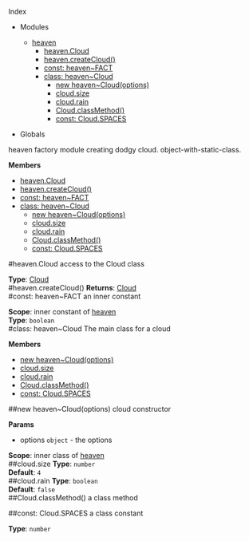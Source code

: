 Index

* Modules
  * [heaven](#module_heaven)
    * [heaven.Cloud](#module_heaven.Cloud)
    * [heaven.createCloud()](#module_heaven.createCloud)
    * [const: heaven~FACT](#module_heaven.FACT)
    * [class: heaven~Cloud](#module_heaven.Cloud)
      * [new heaven~Cloud(options)](#module_heaven.Cloud)
      * [cloud.size](#module_heaven.Cloud#size)
      * [cloud.rain](#module_heaven.Cloud#rain)
      * [Cloud.classMethod()](#module_heaven.Cloud.classMethod)
      * [const: Cloud.SPACES](#module_heaven.Cloud.SPACES)

* Globals

<a name="module_heaven"></a>
heaven
factory module creating dodgy cloud. object-with-static-class.

**Members**

* [heaven.Cloud](#module_heaven.Cloud)
* [heaven.createCloud()](#module_heaven.createCloud)
* [const: heaven~FACT](#module_heaven.FACT)
* [class: heaven~Cloud](#module_heaven.Cloud)
  * [new heaven~Cloud(options)](#module_heaven.Cloud)
  * [cloud.size](#module_heaven.Cloud#size)
  * [cloud.rain](#module_heaven.Cloud#rain)
  * [Cloud.classMethod()](#module_heaven.Cloud.classMethod)
  * [const: Cloud.SPACES](#module_heaven.Cloud.SPACES)

<a name="module_heaven.Cloud"></a>
#heaven.Cloud
access to the Cloud class

**Type**: [Cloud](#module_heaven.Cloud)  
<a name="module_heaven.createCloud"></a>
#heaven.createCloud()
**Returns**: [Cloud](#module_heaven.Cloud)  
<a name="module_heaven.FACT"></a>
#const: heaven~FACT
an inner constant

**Scope**: inner constant of [heaven](#module_heaven)  
**Type**: `boolean`  
<a name="module_heaven.Cloud"></a>
#class: heaven~Cloud
The main class for a cloud

**Members**

* [new heaven~Cloud(options)](#module_heaven.Cloud)
* [cloud.size](#module_heaven.Cloud#size)
* [cloud.rain](#module_heaven.Cloud#rain)
* [Cloud.classMethod()](#module_heaven.Cloud.classMethod)
* [const: Cloud.SPACES](#module_heaven.Cloud.SPACES)

<a name="module_heaven.Cloud"></a>
##new heaven~Cloud(options)
cloud constructor

**Params**

- options `object` - the options

**Scope**: inner class of [heaven](#module_heaven)  
<a name="module_heaven.Cloud#size"></a>
##cloud.size
**Type**: `number`  
**Default**: `4`  
<a name="module_heaven.Cloud#rain"></a>
##cloud.rain
**Type**: `boolean`  
**Default**: `false`  
<a name="module_heaven.Cloud.classMethod"></a>
##Cloud.classMethod()
a class method

<a name="module_heaven.Cloud.SPACES"></a>
##const: Cloud.SPACES
a class constant

**Type**: `number`  
